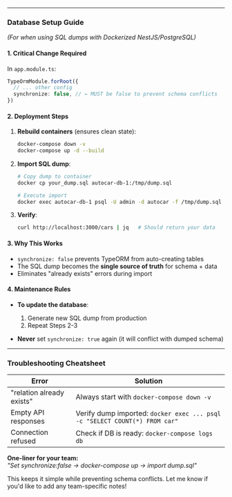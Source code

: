 
---

### **Database Setup Guide**  
*(For when using SQL dumps with Dockerized NestJS/PostgreSQL)*  

#### **1. Critical Change Required**  
In `app.module.ts`:  
```typescript  
TypeOrmModule.forRoot({  
  // ... other config  
  synchronize: false, // ← MUST be false to prevent schema conflicts  
})  
```

#### **2. Deployment Steps**  
1. **Rebuild containers** (ensures clean state):  
   ```bash  
   docker-compose down -v  
   docker-compose up -d --build  
   ```  

2. **Import SQL dump**:  
   ```bash  
   # Copy dump to container  
   docker cp your_dump.sql autocar-db-1:/tmp/dump.sql  

   # Execute import  
   docker exec autocar-db-1 psql -U admin -d autocar -f /tmp/dump.sql  
   ```  

3. **Verify**:  
   ```bash  
   curl http://localhost:3000/cars | jq   # Should return your data  
   ```  

#### **3. Why This Works**  
- `synchronize: false` prevents TypeORM from auto-creating tables  
- The SQL dump becomes the **single source of truth** for schema + data  
- Eliminates "already exists" errors during import  

#### **4. Maintenance Rules**  
- **To update the database**:  
  1. Generate new SQL dump from production  
  2. Repeat Steps 2-3  

- **Never** set `synchronize: true` again (it will conflict with dumped schema)  

---

### **Troubleshooting Cheatsheet**  
| Error | Solution |  
|-------|----------|  
| "relation already exists" | Always start with `docker-compose down -v` |  
| Empty API responses | Verify dump imported: `docker exec ... psql -c "SELECT COUNT(*) FROM car"` |  
| Connection refused | Check if DB is ready: `docker-compose logs db` |  

**One-liner for your team:**  
*"Set synchronize:false → docker-compose up → import dump.sql"*  

This keeps it simple while preventing schema conflicts. Let me know if you'd like to add any team-specific notes!
